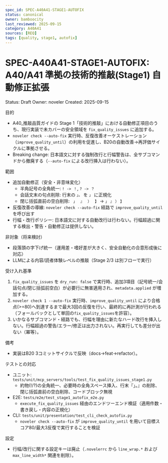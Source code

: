```yaml
---
spec_id: SPEC-A40A41-STAGE1-AUTOFIX
status: canonical
owner: bamboocity
last_reviewed: 2025-09-15
category: A40A41
sources: [REQ]
tags: [quality, stage1, autofix]
---
```

# SPEC-A40A41-STAGE1-AUTOFIX: A40/A41 準拠の技術的推敲(Stage1) 自動修正拡張

Status: Draft
Owner: noveler
Created: 2025-09-15

目的
- A40_推敲品質ガイドの Stage 1「技術的推敲」における自動修正項目のうち、現行実装で未カバーの安全領域を `fix_quality_issues` に追加する。
- `noveler check --auto-fix` 実行時、反復改善オーケストレーション（`improve_quality_until`）の利用を促進し、B20の自動改善→再評価サイクルに準拠させる。
 - Breaking change: 日本語文に対する強制改行と行幅警告は、全サブコマンドから撤廃する（`--auto-fix` による改行挿入は行わない）。

範囲
- 追加自動修正（安全・非意味変化）
  - 半角記号の全角統一: `! -> ！`, `? -> ？`
  - 会話文末の句点削除: 行末の `」。` を `」` に正規化
  - 閉じ括弧直前の空白削除: ` 」` ` 』` ` ）` ` 】` → `」` `』` `）` `】`
- 反復改善の導線: `noveler check --auto-fix` 経路で `improve_quality_until` を呼び出す
 - 行幅・改行ポリシー: 日本語文に対する自動改行は行わない。行幅超過に関する検出・警告・自動修正は提供しない。

非対象（将来検討）
- 段落頭の字下げ統一（運用差・嗜好差が大きく、安全自動化の合意形成後に対応）
- LLMによる内容/読者体験レベルの推敲（Stage 2/3 は別フローで実行）

受け入れ基準
1) `fix_quality_issues` を `dry_run: false` で実行時、追加3項目（記号統一/会話句点/閉じ括弧前空白）が必要行に無害適用され、`metadata.applied` が増加する。
2) `noveler check 1 --auto-fix` 実行時、`improve_quality_until` により合格点(>=80)へ到達するまで最大3回の反復を行い、最終的に再計測が行われる（フォールバックとして単回の`fix_quality_issues`を許容）。
3) いかなるサブコマンド・経路でも、行幅を理由に新たなハード改行を挿入しない。行幅超過の警告/エラー/修正は出力されない。再実行しても差分が出ない（冪等）。

備考
- 実装はB20 3コミットサイクルで反映（docs→feat→refactor）。

テストとの対応
- ユニット: `tests/unit/mcp_servers/tools/test_fix_quality_issues_stage1.py`
  - 約物(!/?)の全角統一、必要時の全角スペース挿入、行末『」。』の削除、閉じ括弧直前の空白削除、コードブロック無視
- E2E: `tests/e2e/test_stage1_autofix_e2e.py`
  - `execute_fix_quality_issues` 経由のエンドツーエンド検証（適用件数・書き戻し・内容の正規化）
- CLI: `tests/unit/presentation/test_cli_check_autofix.py`
  - `noveler check --auto-fix` が `improve_quality_until` を用いて目標スコア80/最大3反復で実行することを検証


設定
- 行幅/改行に関する設定キーは廃止（`.novelerrc` から `line_wrap.*` および `max_line_width*` 関連を削除）。

